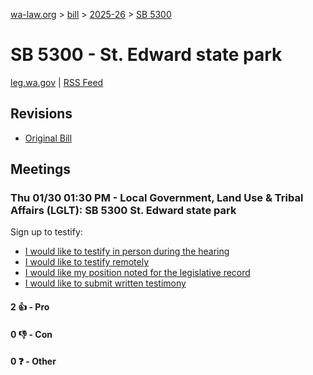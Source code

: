 [wa-law.org](/) > [bill](/bill/) > [2025-26](/bill/2025-26/) > [SB 5300](/bill/2025-26/sb/5300/)

# SB 5300 - St. Edward state park
[leg.wa.gov](https://app.leg.wa.gov/billsummary?BillNumber=5300&Year=2025&Initiative=false) | [RSS Feed](./rss.xml)

## Revisions
* [Original Bill](1/)

## Meetings
### Thu 01/30 01:30 PM - Local Government, Land Use & Tribal Affairs (LGLT): SB 5300 St. Edward state park
Sign up to testify:
* [I would like to testify in person during the hearing](https://app.leg.wa.gov/csi/Testifier/Add?chamber=House&mId=32613&aId=162334&caId=25197&tId=1)
* [I would like to testify remotely](https://app.leg.wa.gov/csi/Testifier/Add?chamber=House&mId=32613&aId=162334&caId=25197&tId=2)
* [I would like my position noted for the legislative record](https://app.leg.wa.gov/csi/Testifier/Add?chamber=House&mId=32613&aId=162334&caId=25197&tId=3)
* [I would like to submit written testimony](https://app.leg.wa.gov/csi/Testifier/Add?chamber=House&mId=32613&aId=162334&caId=25197&tId=4)

#### 2 👍 - Pro

#### 0 👎 - Con

#### 0 ❓ - Other
